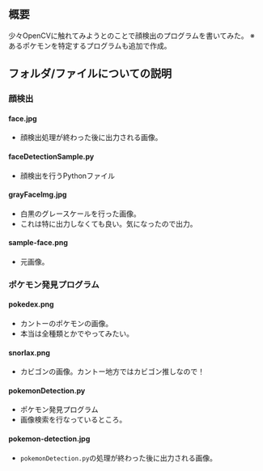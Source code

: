 ## 概要
少々OpenCVに触れてみようとのことで顔検出のプログラムを書いてみた。
※ あるポケモンを特定するプログラムも追加で作成。

## フォルダ/ファイルについての説明

### 顔検出
#### face.jpg
- 顔検出処理が終わった後に出力される画像。

#### faceDetectionSample.py
- 顔検出を行うPythonファイル

#### grayFaceImg.jpg
- 白黒のグレースケールを行った画像。
- これは特に出力しなくても良い。気になったので出力。

#### sample-face.png
- 元画像。

### ポケモン発見プログラム
#### pokedex.png
- カントーのポケモンの画像。
- 本当は全種類とかでやってみたい。

#### snorlax.png
- カビゴンの画像。カントー地方ではカビゴン推しなので！

#### pokemonDetection.py
- ポケモン発見プログラム
- 画像検索を行なっているところ。

#### pokemon-detection.jpg
- `pokemonDetection.py`の処理が終わった後に出力される画像。

